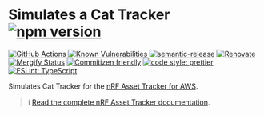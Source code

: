 # Simulates a Cat Tracker [![npm version](https://img.shields.io/npm/v/@nordicsemiconductor/asset-tracker-cloud-device-simulator-aws.svg)](https://www.npmjs.com/package/@nordicsemiconductor/asset-tracker-cloud-device-simulator-aws)

[![GitHub Actions](https://github.com/NordicSemiconductor/asset-tracker-cloud-device-simulator-aws-js/workflows/Test%20and%20Release/badge.svg)](https://github.com/NordicSemiconductor/asset-tracker-cloud-device-simulator-aws-js/actions)
[![Known Vulnerabilities](https://snyk.io/test/github/NordicSemiconductor/asset-tracker-cloud-device-simulator-aws-js/badge.svg?targetFile=package.json)](https://snyk.io/test/github/NordicSemiconductor/asset-tracker-cloud-device-simulator-aws-js?targetFile=package.json)
[![semantic-release](https://img.shields.io/badge/%20%20%F0%9F%93%A6%F0%9F%9A%80-semantic--release-e10079.svg)](https://github.com/semantic-release/semantic-release)
[![Renovate](https://img.shields.io/badge/renovate-enabled-brightgreen.svg)](https://renovatebot.com)
[![Mergify Status](https://img.shields.io/endpoint.svg?url=https://gh.mergify.io/badges/NordicSemiconductor/asset-tracker-cloud-device-simulator-aws-js)](https://mergify.io)
[![Commitizen friendly](https://img.shields.io/badge/commitizen-friendly-brightgreen.svg)](http://commitizen.github.io/cz-cli/)
[![code style: prettier](https://img.shields.io/badge/code_style-prettier-ff69b4.svg)](https://github.com/prettier/prettier/)
[![ESLint: TypeScript](https://img.shields.io/badge/ESLint-TypeScript-blue.svg)](https://github.com/typescript-eslint/typescript-eslint)

Simulates Cat Tracker for the
[nRF Asset Tracker for AWS](https://github.com/NordicSemiconductor/asset-tracker-cloud-aws-js).

> :information_source:
> [Read the complete nRF Asset Tracker documentation](https://nordicsemiconductor.github.io/asset-tracker-cloud-docs/).
